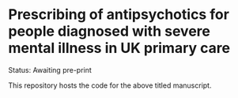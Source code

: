 # Prescribing of antipsychotics for people diagnosed with severe mental illness in UK primary care

Status: Awaiting pre-print

This repository hosts the code for the above titled manuscript.
